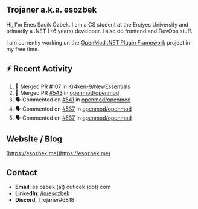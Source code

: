 ##  Trojaner a.k.a. esozbek
Hi, I'm Enes Sadık Özbek. I am a CS student at the Erciyes University and primarily a .NET (+6 years) developer. I also do frontend and DevOps stuff.

I am currently working on the [OpenMod .NET Plugin Framework](https://github.com/openmod/openmod) project in my free time. 

## :zap: Recent Activity

<!--START_SECTION:activity-->
1. 🎉 Merged PR [#107](https://github.com/Kr4ken-9/NewEssentials/pull/107) in [Kr4ken-9/NewEssentials](https://github.com/Kr4ken-9/NewEssentials)
2. 🎉 Merged PR [#543](https://github.com/openmod/openmod/pull/543) in [openmod/openmod](https://github.com/openmod/openmod)
3. 🗣 Commented on [#541](https://github.com/openmod/openmod/issues/541) in [openmod/openmod](https://github.com/openmod/openmod)
4. 🗣 Commented on [#537](https://github.com/openmod/openmod/issues/537) in [openmod/openmod](https://github.com/openmod/openmod)
5. 🗣 Commented on [#537](https://github.com/openmod/openmod/issues/537) in [openmod/openmod](https://github.com/openmod/openmod)
<!--END_SECTION:activity-->

## Website / Blog
[https://esozbek.me](https://esozbek.me)

## Contact
- **Email**: es.ozbek (at) outlook (dot) com
- **LinkedIn**: [/in/esozbek](https://linkedin.com/in/esozbek)
- **Discord**: Trojaner#6818
